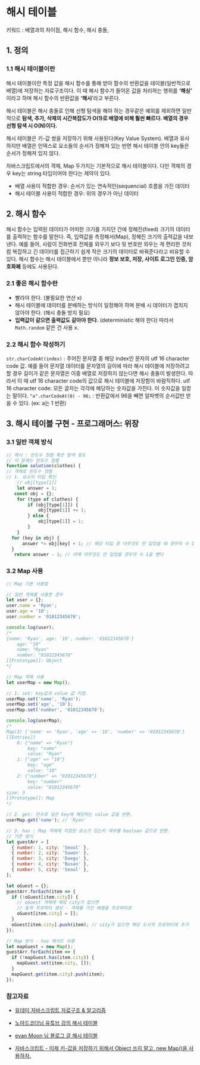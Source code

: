 # 해시 테이블

키워드 : 배열과의 차이점, 해시 함수, 해시 충돌,

## 1. 정의

### 1.1 해시 테이블이란

해시 테이블이란 특정 값을 해시 함수를 통해 받아 함수의 반환값을 테이블(일반적으로 배열)에 저장하는 자료구조이다. 이 때 해시 함수가 들어온 값을 처리하는 행위를 **‘해싱’** 이라고 하며 해시 함수의 반환값을 **‘해시**’라고 부른다.

해시 테이블은 해시 충돌로 인해 선형 탐색을 해야 하는 경우같은 예외를 제외하면 일반적으로 **탐색, 추가, 삭제의 시간복잡도가 O(1)로 배열에 비해 훨씬 빠르다. 배열의 경우 선형 탐색 시 O(N)이다.**

해시 테이블은 키-값 쌍을 저장하기 위해 사용된다(Key Value System). 배열과 유사하지만 배열은 인덱스로 요소들의 순서가 정해져 있는 반면 해시 테이블 안의 key들은 순서가 정해져 있지 않다.

자바스크립트에서의 객체, Map 두가지는 기본적으로 해시 테이블이다. 다만 객체의 경우 key는 string 타입이어야 한다는 제약이 있다.

- 배열 사용이 적합한 경우: 순서가 있는 연속적인(sequencial) 흐름을 가진 데이터
- 해시 테이블 사용이 적합한 경우: 위의 경우가 아닌 데이터

## 2. 해시 함수

해시 함수는 입력된 데이터가 어떠한 크기를 가지던 간에 정해진(fixed) 크기의 데이터를 출력하는 함수를 말한다. 즉, 입력값을 측정해서(Map), 정해진 크기의 출력값을 내보낸다.
예를 들어, 사람이 전화번호 전체를 외우기 보다 뒷 번호만 외우는 게 편리한 것처럼 복잡하고 긴 데이터를 접근하기 쉽게 작은 크기의 데이터로 바꿔준다라고 비유할 수 있다.
해시 함수는 해시 테이블에서 뿐만 아니라 **정보 보호, 저장, 사이트 로그인 인증, 암호화폐** 등에도 사용된다.

### 2.1 좋은 해시 함수란

- 빨라야 한다. (불필요한 연산 x)
- 해시 테이블에 데이터를 분배하는 방식이 일정해야 하며 분배 시 데이터가 겹치지 않아야 한다. (해시 충돌 방지 필요)
- **입력값이 같으면 출력값도 같아야 한다.** (deterministic 해야 한다) 따라서 `Math.random` 같은 건 사용 x.

### 2.2 해시 함수 작성하기

`str.charCodeAt(index)` : 주어진 문자열 중 해당 index인 문자의 utf 16 character code 값.
예를 들어 문자열 데이터를 문자열의 길이에 따라 해시 테이블에 저장하려고 할 경우 길이가 같은 문자열은 이중 배열로 저장하지 않는다면 해시 충돌이 발생한다. 따라서 이 때 utf 16 character code의 값으로 해시 테이블에 저장함이 바람직하다.
utf 16 character code: 모든 글자는 각각에 해당하는 숫자값을 가진다. 이 숫자값을 일컫는 말이다.
`"a".charCodeAt(0) - 96;` : 반환값에서 96을 빼면 알파벳의 순서값만 받을 수 있다. (ex: a는 1 반환)

## 3. 해시 테이블 구현 - 프로그래머스: 위장

### 3.1 일반 객체 방식

```js
// 해시 : 빈도수 정렬 혹은 탐색 용도
// 이 문제는 빈도수 정렬
function solution(clothes) {
// 객체로 빈도수 정렬
// 1. 요소의 타입 확인
    // obj[type[1]]
    let answer = 1;
   const obj = {};
    for (type of clothes) {
        if (obj[type[1]]) {
            obj[type[1]] += 1;
        } else {
            obj[type[1]] = 1;
        }
    }
  for (key in obj) {
      answer *= obj[key] + 1; // 해당 타입 중 아무것도 안 입었을 때 경우의 수 1을 더한다
  }
   return answer - 1; // 아예 아무것도 안 입었을 경우의 수 1을 뺀다
```

### 3.2 Map 사용

```js
// Map 기본 사용법

// 일반 객체를 사용한 경우
let user = {};
user.name = 'Ryan';
user.age = '10';
user.number = '01012345678';

console.log(user);
/*
{name: 'Ryan', age: '10', number: '01012345678'}
    age: "10"
    name: "Ryan"
    number: "01012345678"
[[Prototype]]: Object
*/

// Map 객체 사용
let userMap = new Map();

// 1. set: key값과 value 값 지정.
userMap.set('name', 'Ryan');
userMap.set('age', '10');
userMap.set('number', '01012345678');

console.log(userMap);
/*
Map(3) {'name' => 'Ryan', 'age' => '10', 'number' => '01012345678'}
[[Entries]]
    0: {"name" => "Ryan"}
        key: "name"
        value: "Ryan"
    1: {"age" => "10"}
        key: "age"
        value: "10"
    2: {"number" => "01012345678"}
        key: "number"
        value: "01012345678"
size: 3
[[Prototype]]: Map
*/

// 2. get: 인수로 넣은 key에 해당하는 value 값을 반환.
userMap.get('name'); // 'Ryan'

// 3. has : Map 객체에 지정된 요소가 있는지 여부를 boolean 값으로 반환.
// 기존 방식
let guestArr = [
  { number: 1, city: 'Seoul' },
  { number: 2, city: 'Suwon' },
  { number: 3, city: 'Daegu' },
  { number: 4, city: 'Busan' },
  { number: 5, city: 'Seoul' },
];

let oGuest = {};
guestArr.forEach(item => {
  if (!oGuest[item.city]) {
    // oGuest 객체에 해당 city가 없으면
    // 동적 프로퍼티 생성 - 객체를 가진 배열을 프로퍼티로
    oGuest[item.city] = [];
  }
  oGuest[item.city].push(item); // city가 있으면 해당 도시의 프로퍼티에 추가
});

// Map 방식 - has 메서드 사용
let mapGuest = new Map();
guestArr.forEach(item => {
  if (!mapGuest.has(item.city)) {
    mapGuest.set(item.city, []);
  }
  mapGuest.get(item.city).push(item);
});
```

### 참고자료

- [유데미 자바스크립트 자료구조 & 알고리즘](https://www.udemy.com/course/best-javascript-data-structures/learn/lecture/28561799#overview)
- [노마드코더님 유튜브 강의 해시 테이블](https://www.youtube.com/watch?v=HraOg7W3VAM&t=320s)
- [evan Moon 님 블로그 글 해시 테이블](https://evan-moon.github.io/2019/06/25/hashtable-with-js/)

- [자바스크립트 - 이제 키-값을 저장하기 위해서 Object 쓰지 말고, new Map()을 사용하자.](https://www.youtube.com/watch?v=6DLLaHJi6Ks)
